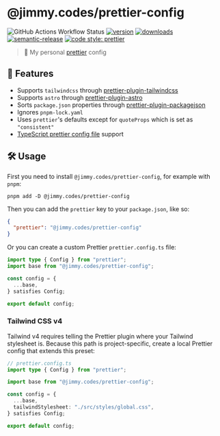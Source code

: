# @jimmy.codes/prettier-config

![GitHub Actions Workflow Status](https://img.shields.io/github/actions/workflow/status/jimmy-guzman/prettier-config/cd.yml?style=flat-square&logo=github-actions)
[![version](https://img.shields.io/npm/v/prettier-config.svg?logo=npm&style=flat-square)](https://www.npmjs.com/package/@jimmy.codes/prettier-config)
[![downloads](https://img.shields.io/npm/dm/prettier-config.svg?logo=npm&style=flat-square)](http://www.npmtrends.com/@jimmy.codes/prettier-config)
[![semantic-release](https://img.shields.io/badge/%20%20%F0%9F%93%A6%F0%9F%9A%80-semantic--release-e10079.svg?style=flat-square)](https://semantic-release.gitbook.io/semantic-release)
[![code style: prettier](https://img.shields.io/badge/code_style-prettier-ff69b4.svg?style=flat-square&logo=prettier)](https://github.com/prettier/prettier)

> 💄 My personal [prettier](https://prettier.io) config

## 🐣 Features

- Supports `tailwindcss` through [prettier-plugin-tailwindcss](https://github.com/tailwindlabs/prettier-plugin-tailwindcss)
- Supports `astro` through [prettier-plugin-astro](https://github.com/withastro/prettier-plugin-astro)
- Sorts `package.json` properties through [prettier-plugin-packagejson](https://github.com/matzkoh/prettier-plugin-packagejson)
- Ignores `pnpm-lock.yaml`
- Uses `prettier`'s defaults except for `quoteProps` which is set as `"consistent"`
- [TypeScript prettier config file](https://prettier.io/docs/configuration#typescript-configuration-files) support

## 🛠️ Usage

First you need to install `@jimmy.codes/prettier-config`, for example with `pnpm`:

```
pnpm add -D @jimmy.codes/prettier-config
```

Then you can add the `prettier` key to your `package.json`, like so:

```json
{
  "prettier": "@jimmy.codes/prettier-config"
}
```

Or you can create a custom Prettier `prettier.config.ts` file:

```ts
import type { Config } from "prettier";
import base from "@jimmy.codes/prettier-config";

const config = {
  ...base,
} satisfies Config;

export default config;
```

### Tailwind CSS v4

Tailwind v4 requires telling the Prettier plugin where your Tailwind stylesheet is.
Because this path is project-specific, create a local Prettier config that extends this preset:

```ts
// prettier.config.ts
import type { Config } from "prettier";

import base from "@jimmy.codes/prettier-config";

const config = {
  ...base,
  tailwindStylesheet: "./src/styles/global.css",
} satisfies Config;

export default config;
```
